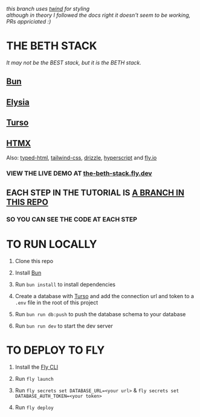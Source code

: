 _this branch uses [twind](https://twind.dev/) for styling_ \
_although in theory I followed the docs right it doesn't seem to be working, PRs appriciated :)_

# THE BETH STACK

_It may not be the BEST stack, but it is the BETH stack._

## [Bun](https://bun.sh/)

## [Elysia](https://elysiajs.com/)

## [Turso](https://turso.tech/)

## [HTMX](https://htmx.org/)

Also: [typed-html](https://github.com/nicojs/typed-html), [tailwind-css](https://tailwindcss.com/), [drizzle](https://orm.drizzle.team/), [hyperscript](https://hyperscript.org/) and [fly.io](https://fly.io/)

### VIEW THE LIVE DEMO AT [the-beth-stack.fly.dev](https://the-beth-stack.fly.dev/)

## EACH STEP IN THE TUTORIAL IS [A BRANCH IN THIS REPO](https://github.com/ethanniser/the-beth-stack/branches)

### SO YOU CAN SEE THE CODE AT EACH STEP

# TO RUN LOCALLY

1. Clone this repo

2. Install [Bun](https://bun.sh)

3. Run `bun install` to install dependencies

4. Create a database with [Turso](https://turso.tech) and add the connection url and token to a `.env` file in the root of this project

5. Run `bun run db:push` to push the database schema to your database

6. Run `bun run dev` to start the dev server

# TO DEPLOY TO FLY

1. Install the [Fly CLI](https://fly.io/docs/hands-on/install-flyctl/)

2. Run `fly launch`

3. Run `fly secrets set DATABASE_URL=<your url>` & `fly secrets set DATABASE_AUTH_TOKEN=<your token>`

4. Run `fly deploy`
